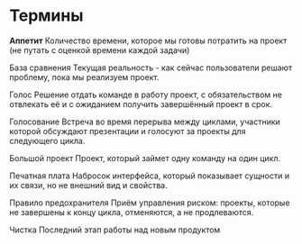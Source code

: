 # Термины

**Аппетит**
Количество времени, которое мы готовы потратить на проект (не путать с оценкой времени каждой задачи)

База сравнения
Текущая реальность - как сейчас пользователи решают проблему, пока мы реализуем проект.

Голос
Решение отдать команде в работу проект, с обязательством не отвлекать её и с ожиданием получить завершённый проект в срок.

Голосование
Встреча во время перерыва между циклами, участники которой обсуждают презентации и голосуют за проекты для следующего цикла.

Большой проект
Проект, который займет одну команду на один цикл.

Печатная плата
Набросок интерфейса, который показывает сущности и их связи, но не внешний вид и свойства.

Правило предохранителя
Приём управления риском: проекты, которые не завершены к концу цикла, отменяются, а не продлеваются.

Чистка
Последний этап работы над новым продуктом 


